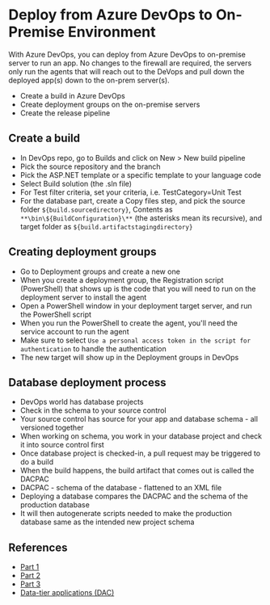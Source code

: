 # Deploy from Azure DevOps to On-Premise Environment

With Azure DevOps, you can deploy from Azure DevOps to on-premise server to run an app.  No changes to the firewall are required, the servers only run the agents that will reach out to the DeVops and pull down the deployed app(s) down to the on-prem server(s).

- Create a build in Azure DevOps
- Create deployment groups on the on-premise servers
- Create the release pipeline

## Create a build

- In DevOps repo, go to Builds and click on New > New build pipeline
- Pick the source repository and the branch
- Pick the ASP.NET template or a specific template to your language code
- Select Build solution (the .sln file)
- For Test filter criteria, set your criteria, i.e. TestCategory=Unit Test
- For the database part, create a Copy files step, and pick the source folder ``${build.sourcedirectory}``, Contents as ``**\bin\${BuildConfiguration}\**`` (the asterisks mean its recursive), and target folder as ``${build.artifactstagingdirectory}``


## Creating deployment groups

- Go to Deployment groups and create a new one
- When you create a deployment group, the Registration script (PowerShell) that shows up is the code that you will need to run on the deployment server to install the agent
- Open a PowerShell window in your deployment target server, and run the PowerShell script
- When you run the PowerShell to create the agent, you'll need the service account to run the agent
- Make sure to select ``Use a personal access token in the script for authentication`` to handle the authentication
- The new target will show up in the Deployment groups in DevOps


## Database deployment process

- DevOps world has database projects
- Check in the schema to your source control
- Your source control has source for your app and database schema - all versioned together
- When working on schema, you work in your database project and check it into source control first
- Once database project is checked-in, a pull request may be triggered to do a build
- When the build happens, the build artifact that comes out is called the DACPAC
- DACPAC - schema of the database - flattened to an XML file
- Deploying a database compares the DACPAC and the schema of the production database
- It will then autogenerate scripts needed to make the production database same as the intended new project schema

## References

- <a href="https://www.youtube.com/watch?v=_sUf0wqJYXo" target="window">Part 1</a>
- <a href="https://www.youtube.com/watch?v=58UfRxxAWhE" target="window">Part 2</a>
- <a href="https://www.youtube.com/watch?v=S90pG8zDlEA" target="window">Part 3</a>
- <a href="https://learn.microsoft.com/en-us/sql/relational-databases/data-tier-applications/data-tier-applications?view=sql-server-ver16">Data-tier applications (DAC)</a>
